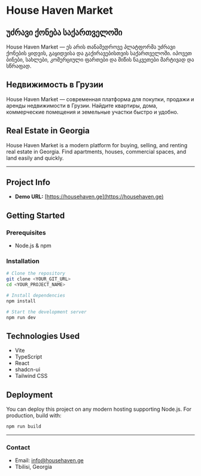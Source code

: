 # House Haven Market

## უძრავი ქონება საქართველოში

House Haven Market — ეს არის თანამედროვე პლატფორმა უძრავი ქონების ყიდვის, გაყიდვისა და გაქირავებისთვის საქართველოში. იპოვეთ ბინები, სახლები, კომერციული ფართები და მიწის ნაკვეთები მარტივად და სწრაფად.

## Недвижимость в Грузии

House Haven Market — современная платформа для покупки, продажи и аренды недвижимости в Грузии. Найдите квартиры, дома, коммерческие помещения и земельные участки быстро и удобно.

## Real Estate in Georgia

House Haven Market is a modern platform for buying, selling, and renting real estate in Georgia. Find apartments, houses, commercial spaces, and land easily and quickly.

---

## Project Info

- **Demo URL:** [https://househaven.ge](https://househaven.ge)

## Getting Started

### Prerequisites
- Node.js & npm

### Installation
```sh
# Clone the repository
git clone <YOUR_GIT_URL>
cd <YOUR_PROJECT_NAME>

# Install dependencies
npm install

# Start the development server
npm run dev
```

## Technologies Used
- Vite
- TypeScript
- React
- shadcn-ui
- Tailwind CSS

## Deployment
You can deploy this project on any modern hosting supporting Node.js. For production, build with:
```sh
npm run build
```

---

### Contact
- Email: info@househaven.ge
- Tbilisi, Georgia
